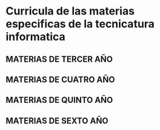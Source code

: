 # Curricula  de las materias especificas de la tecnicatura informatica

## MATERIAS DE TERCER AÑO

## MATERIAS DE CUATRO AÑO

## MATERIAS DE QUINTO AÑO

## MATERIAS DE SEXTO AÑO 